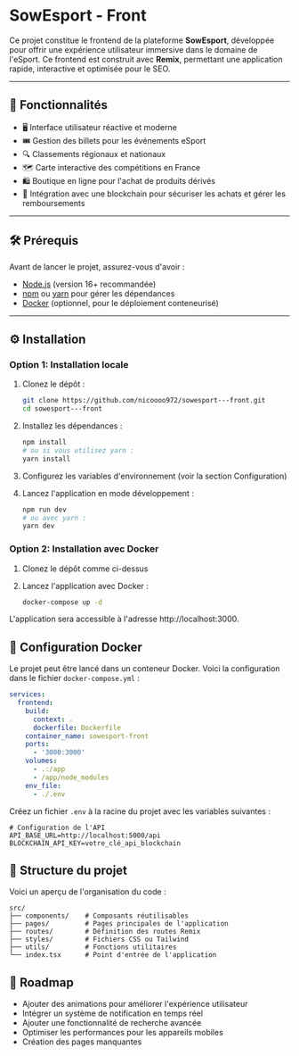 # SowEsport - Front

Ce projet constitue le frontend de la plateforme **SowEsport**, développée pour offrir une expérience utilisateur immersive dans le domaine de l'eSport. Ce frontend est construit avec **Remix**, permettant une application rapide, interactive et optimisée pour le SEO.

---

## 🚀 Fonctionnalités

- 🖥️ Interface utilisateur réactive et moderne
- 🎟️ Gestion des billets pour les événements eSport
- 🔍 Classements régionaux et nationaux
- 🗺️ Carte interactive des compétitions en France
- 🛍️ Boutique en ligne pour l'achat de produits dérivés
- 🔗 Intégration avec une blockchain pour sécuriser les achats et gérer les remboursements

---

## 🛠️ Prérequis

Avant de lancer le projet, assurez-vous d'avoir :

- [Node.js](https://nodejs.org/) (version 16+ recommandée)
- [npm](https://www.npmjs.com/) ou [yarn](https://yarnpkg.com/) pour gérer les dépendances
- [Docker](https://www.docker.com/) (optionnel, pour le déploiement conteneurisé)

---

## ⚙️ Installation

### Option 1: Installation locale

1. Clonez le dépôt :
   ```bash
   git clone https://github.com/nicoooo972/sowesport---front.git
   cd sowesport---front
   ```

2. Installez les dépendances :
   ```bash
   npm install
   # ou si vous utilisez yarn :
   yarn install
   ```

3. Configurez les variables d'environnement (voir la section Configuration)

4. Lancez l'application en mode développement :
   ```bash
   npm run dev
   # ou avec yarn :
   yarn dev
   ```

### Option 2: Installation avec Docker

1. Clonez le dépôt comme ci-dessus

2. Lancez l'application avec Docker :
   ```bash
   docker-compose up -d
   ```

L'application sera accessible à l'adresse http://localhost:3000.

## 📝 Configuration Docker

Le projet peut être lancé dans un conteneur Docker. Voici la configuration dans le fichier `docker-compose.yml` :

```yaml
services:
  frontend:
    build: 
      context: .
      dockerfile: Dockerfile
    container_name: sowesport-front
    ports:
      - '3000:3000'
    volumes:
      - .:/app
      - /app/node_modules
    env_file:
      - ./.env
```

Créez un fichier `.env` à la racine du projet avec les variables suivantes :

```env
# Configuration de l'API
API_BASE_URL=http://localhost:5000/api
BLOCKCHAIN_API_KEY=votre_clé_api_blockchain
```

## 📂 Structure du projet

Voici un aperçu de l'organisation du code :

```
src/
├── components/    # Composants réutilisables
├── pages/         # Pages principales de l'application
├── routes/        # Définition des routes Remix
├── styles/        # Fichiers CSS ou Tailwind
├── utils/         # Fonctions utilitaires
└── index.tsx      # Point d'entrée de l'application
```

## 🚧 Roadmap

* Ajouter des animations pour améliorer l'expérience utilisateur
* Intégrer un système de notification en temps réel
* Ajouter une fonctionnalité de recherche avancée
* Optimiser les performances pour les appareils mobiles
* Création des pages manquantes
